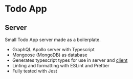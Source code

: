 # Todo App

## Server

Small Todo App server made as a boilerplate.

- GraphQL Apollo server with Typescript
- Mongoose (MongoDB) as database
- Generates typescript types for use in server and [client](https://github.com/3askaal/todo-client)
- Linting and formatting with ESLint and Prettier
- Fully tested with Jest
